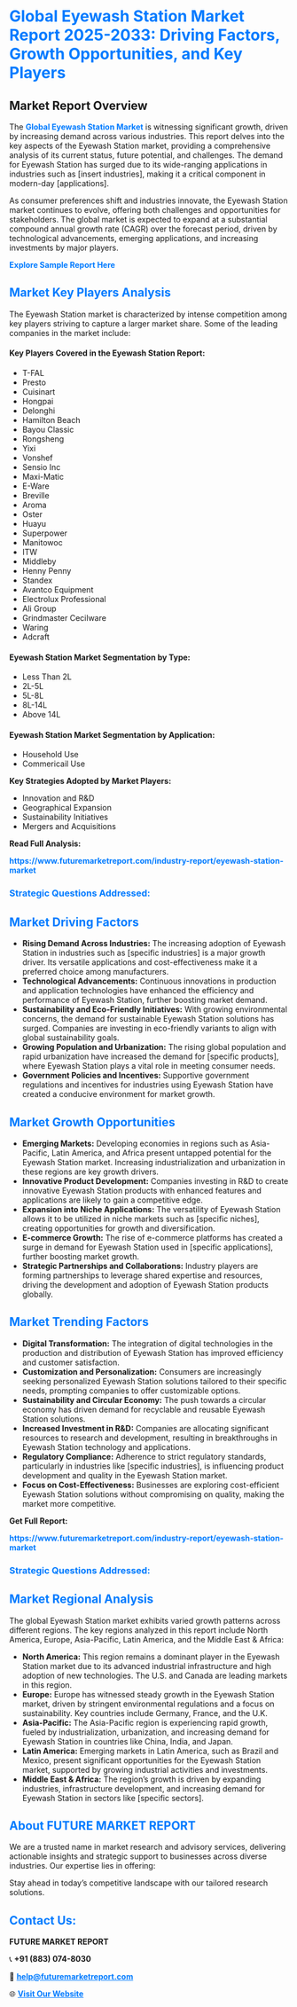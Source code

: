 <h1 style="color: #007BFF;">Global Eyewash Station Market Report 2025-2033: Driving Factors, Growth Opportunities, and Key Players</h1>

<section id="overview">
<h2>Market Report Overview</h2>
<p>The <a href="https://www.futuremarketreport.com/industry-report/eyewash-station-market" style="color: #007BFF; text-decoration: none;"><strong>Global Eyewash Station Market</strong></a> is witnessing significant growth, driven by increasing demand across various industries. This report delves into the key aspects of the Eyewash Station market, providing a comprehensive analysis of its current status, future potential, and challenges. The demand for Eyewash Station has surged due to its wide-ranging applications in industries such as [insert industries], making it a critical component in modern-day [applications].</p>
<p>As consumer preferences shift and industries innovate, the Eyewash Station market continues to evolve, offering both challenges and opportunities for stakeholders. The global market is expected to expand at a substantial compound annual growth rate (CAGR) over the forecast period, driven by technological advancements, emerging applications, and increasing investments by major players.</p>
</section>

<section id="overview">
<p><a href="https://www.futuremarketreport.com/request-sample/reportId=32743" style="color: #007BFF; text-decoration: none;"><strong>Explore Sample Report Here</strong></a></p>
</section>

<section id="key-players">
<h2 style="color: #007BFF;">Market Key Players Analysis</h2>
<p>The Eyewash Station market is characterized by intense competition among key players striving to capture a larger market share. Some of the leading companies in the market include:</p>
<h4>Key Players Covered in the Eyewash Station Report:</h4>
<ul><li>T-FAL</li><li>Presto</li><li>Cuisinart</li><li>Hongpai</li><li>Delonghi</li><li>Hamilton Beach</li><li>Bayou Classic</li><li>Rongsheng</li><li>Yixi</li><li>Vonshef</li><li>Sensio Inc</li><li>Maxi-Matic</li><li>E-Ware</li><li>Breville</li><li>Aroma</li><li>Oster</li><li>Huayu</li><li>Superpower</li><li>Manitowoc</li><li>ITW</li><li>Middleby</li><li>Henny Penny</li><li>Standex</li><li>Avantco Equipment</li><li>Electrolux Professional</li><li>Ali Group</li><li>Grindmaster Cecilware</li><li>Waring</li><li>Adcraft</li></ul>
<h4>Eyewash Station Market Segmentation by Type:</h4>
<ul><li>Less Than 2L</li><li>2L-5L</li><li>5L-8L</li><li>8L-14L</li><li>Above 14L</li></ul>

<h4>Eyewash Station Market Segmentation by Application:</h4>
<ul><li>Household Use</li><li>Commericail Use</li></ul>
<p><strong>Key Strategies Adopted by Market Players:</strong></p>
<ul>
<li>Innovation and R&D</li>
<li>Geographical Expansion</li>
<li>Sustainability Initiatives</li>
<li>Mergers and Acquisitions</li>
</ul>
</section>

<section>
<p><strong>Read Full Analysis: </strong></p><a href="https://www.futuremarketreport.com/industry-report/eyewash-station-market" style="color: #007BFF; text-decoration: none;"><strong>https://www.futuremarketreport.com/industry-report/eyewash-station-market</strong></a>
<h3 style="color: #007BFF;">Strategic Questions Addressed:</h3>
</section>

<section id="driving-factors">
<h2 style="color: #007BFF;">Market Driving Factors</h2>
<ul>
<li><strong>Rising Demand Across Industries:</strong> The increasing adoption of Eyewash Station in industries such as [specific industries] is a major growth driver. Its versatile applications and cost-effectiveness make it a preferred choice among manufacturers.</li>
<li><strong>Technological Advancements:</strong> Continuous innovations in production and application technologies have enhanced the efficiency and performance of Eyewash Station, further boosting market demand.</li>
<li><strong>Sustainability and Eco-Friendly Initiatives:</strong> With growing environmental concerns, the demand for sustainable Eyewash Station solutions has surged. Companies are investing in eco-friendly variants to align with global sustainability goals.</li>
<li><strong>Growing Population and Urbanization:</strong> The rising global population and rapid urbanization have increased the demand for [specific products], where Eyewash Station plays a vital role in meeting consumer needs.</li>
<li><strong>Government Policies and Incentives:</strong> Supportive government regulations and incentives for industries using Eyewash Station have created a conducive environment for market growth.</li>
</ul>
</section>

<section id="growth-opportunities">
<h2 style="color: #007BFF;">Market Growth Opportunities</h2>
<ul>
<li><strong>Emerging Markets:</strong> Developing economies in regions such as Asia-Pacific, Latin America, and Africa present untapped potential for the Eyewash Station market. Increasing industrialization and urbanization in these regions are key growth drivers.</li>
<li><strong>Innovative Product Development:</strong> Companies investing in R&D to create innovative Eyewash Station products with enhanced features and applications are likely to gain a competitive edge.</li>
<li><strong>Expansion into Niche Applications:</strong> The versatility of Eyewash Station allows it to be utilized in niche markets such as [specific niches], creating opportunities for growth and diversification.</li>
<li><strong>E-commerce Growth:</strong> The rise of e-commerce platforms has created a surge in demand for Eyewash Station used in [specific applications], further boosting market growth.</li>
<li><strong>Strategic Partnerships and Collaborations:</strong> Industry players are forming partnerships to leverage shared expertise and resources, driving the development and adoption of Eyewash Station products globally.</li>
</ul>
</section>

<section id="trending-factors">
<h2 style="color: #007BFF;">Market Trending Factors</h2>
<ul>
<li><strong>Digital Transformation:</strong> The integration of digital technologies in the production and distribution of Eyewash Station has improved efficiency and customer satisfaction.</li>
<li><strong>Customization and Personalization:</strong> Consumers are increasingly seeking personalized Eyewash Station solutions tailored to their specific needs, prompting companies to offer customizable options.</li>
<li><strong>Sustainability and Circular Economy:</strong> The push towards a circular economy has driven demand for recyclable and reusable Eyewash Station solutions.</li>
<li><strong>Increased Investment in R&D:</strong> Companies are allocating significant resources to research and development, resulting in breakthroughs in Eyewash Station technology and applications.</li>
<li><strong>Regulatory Compliance:</strong> Adherence to strict regulatory standards, particularly in industries like [specific industries], is influencing product development and quality in the Eyewash Station market.</li>
<li><strong>Focus on Cost-Effectiveness:</strong> Businesses are exploring cost-efficient Eyewash Station solutions without compromising on quality, making the market more competitive.</li>
</ul>
</section>

<section>
<p><strong>Get Full Report: </strong></p><a href="https://www.futuremarketreport.com/industry-report/eyewash-station-market" style="color: #007BFF; text-decoration: none;"><strong>https://www.futuremarketreport.com/industry-report/eyewash-station-market</strong></a>
<h3 style="color: #007BFF;">Strategic Questions Addressed:</h3>
</section>


<section id="regional-analysis">
<h2 style="color: #007BFF;">Market Regional Analysis</h2>
<p>The global Eyewash Station market exhibits varied growth patterns across different regions. The key regions analyzed in this report include North America, Europe, Asia-Pacific, Latin America, and the Middle East & Africa:</p>
<ul>
<li><strong>North America:</strong> This region remains a dominant player in the Eyewash Station market due to its advanced industrial infrastructure and high adoption of new technologies. The U.S. and Canada are leading markets in this region.</li>
<li><strong>Europe:</strong> Europe has witnessed steady growth in the Eyewash Station market, driven by stringent environmental regulations and a focus on sustainability. Key countries include Germany, France, and the U.K.</li>
<li><strong>Asia-Pacific:</strong> The Asia-Pacific region is experiencing rapid growth, fueled by industrialization, urbanization, and increasing demand for Eyewash Station in countries like China, India, and Japan.</li>
<li><strong>Latin America:</strong> Emerging markets in Latin America, such as Brazil and Mexico, present significant opportunities for the Eyewash Station market, supported by growing industrial activities and investments.</li>
<li><strong>Middle East & Africa:</strong> The region’s growth is driven by expanding industries, infrastructure development, and increasing demand for Eyewash Station in sectors like [specific sectors].</li>
</ul>
</section>

<footer>
<h2 style="color: #007BFF;">About FUTURE MARKET REPORT</h2>
<p>We are a trusted name in market research and advisory services, delivering actionable insights and strategic support to businesses across diverse industries. Our expertise lies in offering:</p>

<p>Stay ahead in today’s competitive landscape with our tailored research solutions.</p>

<h2 style="color: #007BFF;">Contact Us:</h2>
<p><strong>FUTURE MARKET REPORT</strong></p>
<p>📞 <strong>+91 (883) 074-8030</strong></p>
<p>📧 <strong><a href="mailto:help@futuremarketreport.com" style="color: #007BFF;">help@futuremarketreport.com</a></strong></p>
<p>🌐 <strong><a href="https://www.futuremarketreport.com/" style="color: #007BFF;">Visit Our Website</a></strong></p>
</footer>